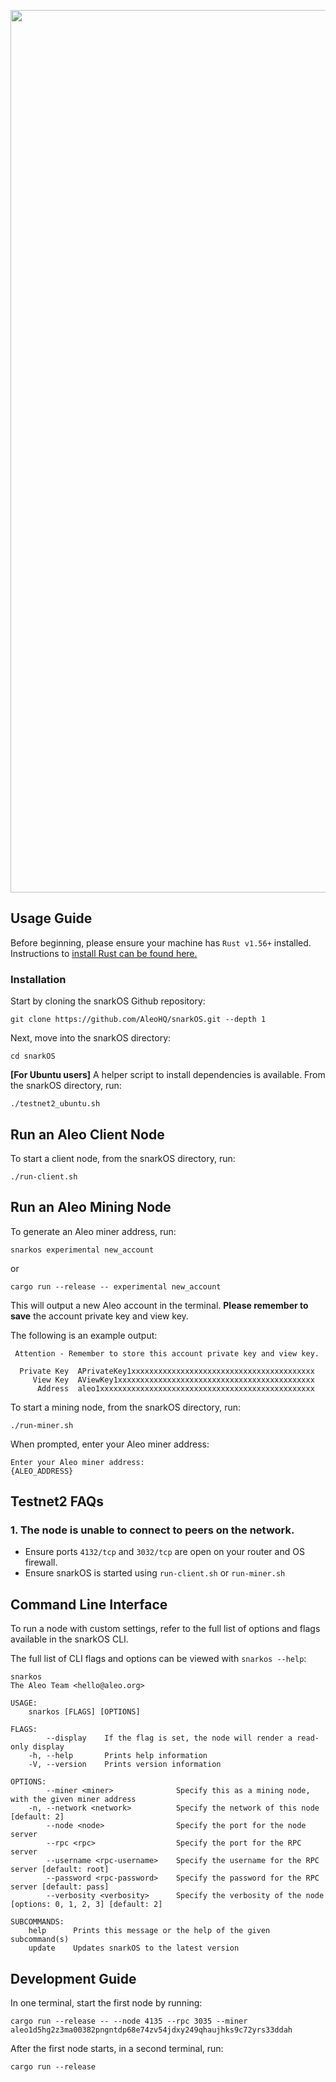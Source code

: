 <p align="center">
    <img alt="snarkOS" width="1412" src="https://cdn.aleo.org/snarkos/banner.png">
</p>

## Usage Guide

Before beginning, please ensure your machine has `Rust v1.56+` installed. Instructions to [install Rust can be found here.](https://www.rust-lang.org/tools/install)

### Installation

Start by cloning the snarkOS Github repository:
```
git clone https://github.com/AleoHQ/snarkOS.git --depth 1
```

Next, move into the snarkOS directory:
```
cd snarkOS
```

**[For Ubuntu users]** A helper script to install dependencies is available. From the snarkOS directory, run:
```
./testnet2_ubuntu.sh
```

## Run an Aleo Client Node

To start a client node, from the snarkOS directory, run:
```
./run-client.sh
```

## Run an Aleo Mining Node

To generate an Aleo miner address, run:
```
snarkos experimental new_account
```
or
```
cargo run --release -- experimental new_account
```
This will output a new Aleo account in the terminal. **Please remember to save** the account private key and view key.

The following is an example output:
```
 Attention - Remember to store this account private key and view key.

  Private Key  APrivateKey1xxxxxxxxxxxxxxxxxxxxxxxxxxxxxxxxxxxxxxxxx
     View Key  AViewKey1xxxxxxxxxxxxxxxxxxxxxxxxxxxxxxxxxxxxxxxxxxxx
      Address  aleo1xxxxxxxxxxxxxxxxxxxxxxxxxxxxxxxxxxxxxxxxxxxxxxxx
```

To start a mining node, from the snarkOS directory, run:
```
./run-miner.sh
```
When prompted, enter your Aleo miner address:
```
Enter your Aleo miner address:
{ALEO_ADDRESS}
```

## Testnet2 FAQs

### 1. The node is unable to connect to peers on the network.

- Ensure ports `4132/tcp` and `3032/tcp` are open on your router and OS firewall.
- Ensure snarkOS is started using `run-client.sh` or `run-miner.sh`

## Command Line Interface

To run a node with custom settings, refer to the full list of options and flags available in the snarkOS CLI.

The full list of CLI flags and options can be viewed with `snarkos --help`:
```
snarkos
The Aleo Team <hello@aleo.org>

USAGE:
    snarkos [FLAGS] [OPTIONS]

FLAGS:
        --display    If the flag is set, the node will render a read-only display
    -h, --help       Prints help information
    -V, --version    Prints version information

OPTIONS:
        --miner <miner>              Specify this as a mining node, with the given miner address
    -n, --network <network>          Specify the network of this node [default: 2]
        --node <node>                Specify the port for the node server
        --rpc <rpc>                  Specify the port for the RPC server
        --username <rpc-username>    Specify the username for the RPC server [default: root]
        --password <rpc-password>    Specify the password for the RPC server [default: pass]
        --verbosity <verbosity>      Specify the verbosity of the node [options: 0, 1, 2, 3] [default: 2]

SUBCOMMANDS:
    help      Prints this message or the help of the given subcommand(s)
    update    Updates snarkOS to the latest version
```

## Development Guide

In one terminal, start the first node by running:
```
cargo run --release -- --node 4135 --rpc 3035 --miner aleo1d5hg2z3ma00382pngntdp68e74zv54jdxy249qhaujhks9c72yrs33ddah
```

After the first node starts, in a second terminal, run:
```
cargo run --release
```
